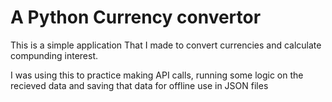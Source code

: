 # A Python Currency convertor

This is a simple application That I made to convert currencies and calculate compunding interest.

I was using this to practice making API calls, running some logic on the recieved data and saving that data for offline use in JSON files 
